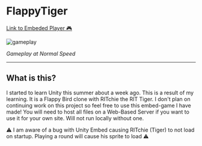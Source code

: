 # FlappyTiger

[Link to Embeded Player 🎮](https://ayersdecker.github.io/FlappyTiger-Embed/)

![gameplay](https://github.com/ayersdecker/FlappyTiger-Embed/assets/69859630/f22ef5ef-5d9a-40c3-b0c3-0e1f6bec93c4)

*Gameplay at Normal Speed*
<hr>

## What is this?

I started to learn Unity this summer about a week ago. This is a result of my learning. It is a Flappy Bird clone with RITchie the RIT Tiger. I don't plan on continuing work on this project so feel free to use this embed-game I have made! You will need to host all files on a Web-Based Server if you want to use it for your own site. Will not run locally without one. 

⚠️ I am aware of a bug with Unity Embed causing RITchie (Tiger) to not load on startup. Playing a round will cause his sprite to load ⚠️
